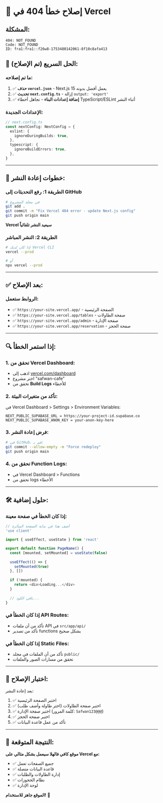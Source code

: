 # 🚨 إصلاح خطأ 404 في Vercel

## المشكلة:
```
404: NOT_FOUND
Code: NOT_FOUND
ID: fra1:fra1::f26w8-1753480142061-8f10c8afa413
```

## 🔧 الحل السريع (تم الإصلاح):

### ما تم إصلاحه:
1. ✅ **حذف `vercel.json`** - Next.js 15 يعمل أفضل بدونه
2. ✅ **تحديث `next.config.ts`** - إزالة `output: 'export'` 
3. ✅ **إضافة إعدادات البناء** - تجاهل أخطاء TypeScript/ESLint أثناء النشر

### الإعدادات الجديدة:
```typescript
// next.config.ts
const nextConfig: NextConfig = {
  eslint: {
    ignoreDuringBuilds: true,
  },
  typescript: {
    ignoreBuildErrors: true,
  },
}
```

---

## 🚀 خطوات إعادة النشر:

### الطريقة 1: رفع التحديثات إلى GitHub
```bash
# في مجلد المشروع
git add .
git commit -m "Fix Vercel 404 error - update Next.js config"
git push origin main
```
**Vercel سيعيد النشر تلقائياً**

### الطريقة 2: النشر المباشر
```bash
# إذا كان لديك Vercel CLI
vercel --prod

# أو
npx vercel --prod
```

---

## ✅ بعد الإصلاح:

### الروابط ستعمل:
- ✅ `https://your-site.vercel.app/` - الصفحة الرئيسية
- ✅ `https://your-site.vercel.app/tables` - صفحة الطاولات  
- ✅ `https://your-site.vercel.app/admin` - صفحة الإدارة
- ✅ `https://your-site.vercel.app/reservation` - صفحة الحجز

---

## 🔍 إذا استمر الخطأ:

### 1. تحقق من Vercel Dashboard:
- اذهب إلى [vercel.com/dashboard](https://vercel.com/dashboard)
- اختر مشروع "safwan-cafe"
- تحقق من **Build Logs** للأخطاء

### 2. تأكد من متغيرات البيئة:
في Vercel Dashboard > Settings > Environment Variables:
```
NEXT_PUBLIC_SUPABASE_URL = https://your-project-id.supabase.co
NEXT_PUBLIC_SUPABASE_ANON_KEY = your-anon-key-here
```

### 3. فرض إعادة النشر:
```bash
# في GitHub، قم بـ:
git commit --allow-empty -m "Force redeploy"
git push origin main
```

### 4. تحقق من Function Logs:
- في Vercel Dashboard > Functions
- تحقق من logs الأخطاء

---

## 🛠️ حلول إضافية:

### إذا كان الخطأ في صفحة معينة:
```typescript
// أضف هذا في بداية الصفحة المتأثرة
'use client'

import { useEffect, useState } from 'react'

export default function PageName() {
  const [mounted, setMounted] = useState(false)
  
  useEffect(() => {
    setMounted(true)
  }, [])
  
  if (!mounted) {
    return <div>Loading...</div>
  }
  
  // باقي الكود...
}
```

### إذا كان الخطأ في API Routes:
- تأكد من أن ملفات API في `src/app/api/`
- تأكد من تصدير functions بشكل صحيح

### إذا كان الخطأ في Static Files:
- تأكد من أن الملفات في مجلد `public/`
- تحقق من مسارات الصور والملفات

---

## 📱 اختبار الإصلاح:

بعد إعادة النشر:
1. ✅ اختبر الصفحة الرئيسية
2. ✅ اختبر صفحة الطاولات (اختر طاولة وأضف طلب)
3. ✅ اختبر صفحة الإدارة (كلمة المرور: `Safwan123@@@`)
4. ✅ اختبر صفحة الحجز
5. ✅ تأكد من عمل قاعدة البيانات

---

## 🎉 النتيجة المتوقعة:

**موقع كافي فالهلا سيعمل بشكل مثالي على Vercel مع:**
- ✅ جميع الصفحات تعمل
- ✅ قاعدة البيانات متصلة
- ✅ إدارة الطاولات والطلبات
- ✅ نظام الحجوزات
- ✅ لوحة الإدارة

**الموقع جاهز للاستخدام!** 🚀
